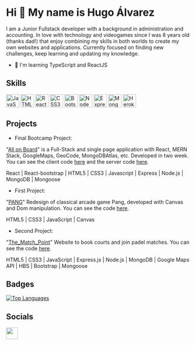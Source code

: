 Hi 👋 My name is Hugo Álvarez
=============================

I am a Junior Fullstack developer with a background in administration and accounting. In love with technology and videogames since I was 8 years old (thanks dad!) that enjoy combining my skills in both worlds to create my own websites and applications. Currently focused on finding new challenges, keep learning and updating my knowledge.

* 🧠  I'm learning TypeScript and ReactJS

## Skills

<p align="left">
<a href="https://developer.mozilla.org/en-US/docs/Web/JavaScript" target="_blank" rel="noreferrer"><img src="https://raw.githubusercontent.com/danielcranney/readme-generator/main/public/icons/skills/javascript-colored.svg" width="36" height="36" alt="JavaScript" /></a>
<a href="https://developer.mozilla.org/en-US/docs/Glossary/HTML5" target="_blank" rel="noreferrer"><img src="https://raw.githubusercontent.com/danielcranney/readme-generator/main/public/icons/skills/html5-colored.svg" width="36" height="36" alt="HTML5" /></a>
<a href="https://reactjs.org/" target="_blank" rel="noreferrer"><img src="https://raw.githubusercontent.com/danielcranney/readme-generator/main/public/icons/skills/react-colored.svg" width="36" height="36" alt="React" /></a>
<a href="https://www.w3.org/TR/CSS/#css" target="_blank" rel="noreferrer"><img src="https://raw.githubusercontent.com/danielcranney/readme-generator/main/public/icons/skills/css3-colored.svg" width="36" height="36" alt="CSS3" /></a>
<a href="https://getbootstrap.com/" target="_blank" rel="noreferrer"><img src="https://raw.githubusercontent.com/danielcranney/readme-generator/main/public/icons/skills/bootstrap-colored.svg" width="36" height="36" alt="Bootstrap" /></a>
<a href="https://nodejs.org/en/" target="_blank" rel="noreferrer"><img src="https://raw.githubusercontent.com/danielcranney/readme-generator/main/public/icons/skills/nodejs-colored.svg" width="36" height="36" alt="NodeJS" /></a>
<a href="https://expressjs.com/" target="_blank" rel="noreferrer"><img src="https://raw.githubusercontent.com/danielcranney/readme-generator/main/public/icons/skills/express-colored.svg" width="36" height="36" alt="Express" /></a>
<a href="https://www.mongodb.com/" target="_blank" rel="noreferrer"><img src="https://raw.githubusercontent.com/danielcranney/readme-generator/main/public/icons/skills/mongodb-colored.svg" width="36" height="36" alt="MongoDB" /></a>
<a href="https://www.heroku.com/" target="_blank" rel="noreferrer"><img src="https://raw.githubusercontent.com/danielcranney/readme-generator/main/public/icons/skills/heroku-colored.svg" width="36" height="36" alt="Heroku" /></a>
</p>

## Projects

- Final Bootcamp Project:

"[All on Board](https://all-onboard.netlify.app/)" is a Full-Stack and single page application with React, MERN Stack, GoogleMaps, GeoCode, MongoDBAtlas, etc. Developed in two week. You can see the client code [here](https://github.com/HugoHap/All-on-Board-Client) and the server code [here](https://github.com/HugoHap/All-on-Board-Server).

React | React-bootstrap | HTML5 | CSS3 | Javascript | Express | Node.js | MongoDB | Mongoose

- First Project:

"[PANG](https://hugohap.github.io/Pang_Game/)" Redesign of classical arcade game Pang, developed with Canvas and Dom manipulation. You can see the code [here](https://github.com/HugoHap/Pang_Game).

HTML5 | CSS3 | JavaScript | Canvas

- Second Project:

"[The_Match_Point](https://hugohap.github.io/Pang_Game/)" Website to book courts and join padel matches. You can see the code [here](https://github.com/HugoHap/Project_PadelReserva).

HTML5 | CSS3 | JavaScript | Express.js | Node.js | MongoDB | Google Maps API | HBS | Bootstrap | Mongoose

## Badges

<a href="https://github.com/HugoHap" align="left"><img src="https://github-readme-stats.vercel.app/api/top-langs/?username=HugoHap&langs_count=10&title_color=0891b2&text_color=ffffff&icon_color=0891b2&bg_color=1c1917&hide_border=true&locale=en&custom_title=Top%20%Languages" alt="Top Languages" /></a>

## Socials

<a href="https://www.linkedin.com/in/hugo-alvarez-pazo/" target="_blank" rel="noreferrer"><img src="https://raw.githubusercontent.com/danielcranney/readme-generator/main/public/icons/socials/linkedin.svg" width="32" height="32" /></a></p>
